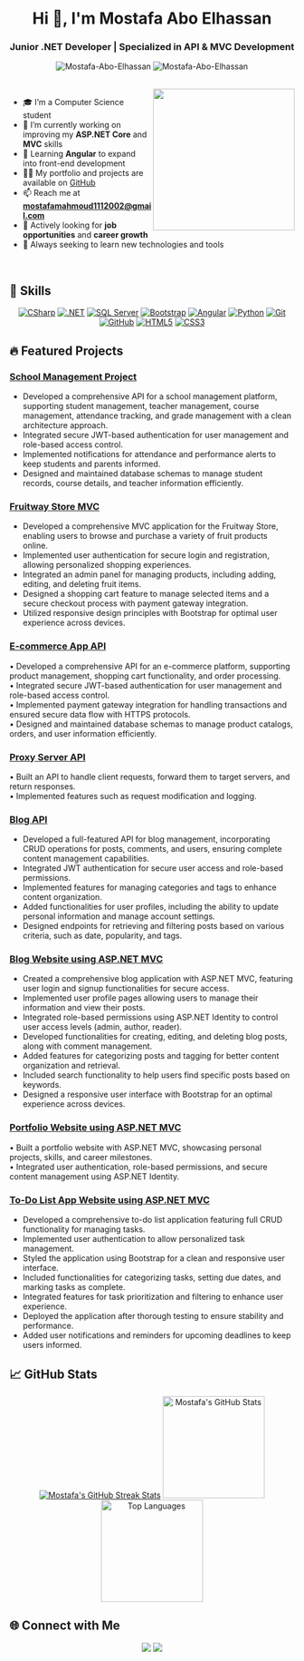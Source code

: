 <h1 align="center">Hi 👋, I'm Mostafa Abo Elhassan</h1>
<h3 align="center">Junior .NET Developer | Specialized in API & MVC Development</h3>

<p align="center">
  <img src="https://komarev.com/ghpvc/?username=Mostafa-Abo-Elhassan&label=Profile%20views&color=0e75b6&style=flat" alt="Mostafa-Abo-Elhassan" />
  <img src="https://img.shields.io/github/followers/Mostafa-Abo-Elhassan?label=Followers" alt="Mostafa-Abo-Elhassan" />
</p>

<br>

<img align="right" src="https://user-images.githubusercontent.com/63050133/156676671-d5b2e362-97d4-4404-9447-dd71ddfea82f.gif" width="250px" />

- 🎓 I’m a Computer Science student
- 🔭 I’m currently working on improving my **ASP.NET Core** and **MVC** skills
- 🌱 Learning **Angular** to expand into front-end development
- 👨‍💻 My portfolio and projects are available on [GitHub](https://github.com/Mostafa-Abo-Elhassan)
- 📫 Reach me at **mostafamahmoud1112002@gmail.com**
- 💼 Actively looking for **job opportunities** and **career growth**
- 🧠 Always seeking to learn new technologies and tools

<br>

## 🚀 Skills
<p align="center">
    <a href="https://docs.microsoft.com/en-us/dotnet/csharp/" title="CSharp"><img src="https://img.shields.io/badge/C%23-%23239120.svg?style=for-the-badge&logo=c-sharp&logoColor=white" alt="CSharp"/></a>
    <a href="https://dotnet.microsoft.com/" title=".NET"><img src="https://img.shields.io/badge/.NET-%23007ACC.svg?style=for-the-badge&logo=dotnet&logoColor=white" alt=".NET"/></a>
    <a href="https://www.microsoft.com/en-us/sql-server" title="SQL Server"><img src="https://img.shields.io/badge/SQL%20Server-CC2927.svg?style=for-the-badge&logo=microsoftsqlserver&logoColor=white" alt="SQL Server"/></a>
    <a href="https://getbootstrap.com/" title="Bootstrap"><img src="https://img.shields.io/badge/Bootstrap-%23563D7C.svg?style=for-the-badge&logo=bootstrap&logoColor=white" alt="Bootstrap"/></a>
    <a href="https://angular.io/" title="Angular"><img src="https://img.shields.io/badge/Angular-DD0031?style=for-the-badge&logo=angular&logoColor=white" alt="Angular"/></a>
    <a href="https://www.python.org/" title="Python"><img src="https://img.shields.io/badge/python-3670A0?style=for-the-badge&logo=python&logoColor=ffdd54" alt="Python"/></a>
    <a href="https://git-scm.com/" title="Git"><img src="https://img.shields.io/badge/git-%23F05033.svg?style=for-the-badge&logo=git&logoColor=white" alt="Git"/></a>
    <a href="https://github.com/" title="GitHub"><img src="https://img.shields.io/badge/github-%23121011.svg?style=for-the-badge&logo=github&logoColor=white" alt="GitHub"/></a>
    <a href="https://www.w3.org/TR/html5/" title="HTML5"><img src="https://img.shields.io/badge/html5-%23E34F26.svg?style=for-the-badge&logo=html5&logoColor=white" alt="HTML5"/></a>
    <a href="https://www.w3.org/Style/CSS/" title="CSS3"><img src="https://img.shields.io/badge/css3-%23157122B6.svg?style=for-the-badge&logo=css3&logoColor=white" alt="CSS3"/></a>
</p>

## 🔥 Featured Projects

### [School Management Project](https://github.com/Mostafa-Abo-Elhassan/School_Management_Project)
- Developed a comprehensive API for a school management platform, supporting student management, teacher management, course management, attendance tracking, and grade management with a clean architecture approach.
- Integrated secure JWT-based authentication for user management and role-based access control.
- Implemented notifications for attendance and performance alerts to keep students and parents informed.
- Designed and maintained database schemas to manage student records, course details, and teacher information efficiently.

### [Fruitway Store MVC](https://github.com/Mostafa-Abo-Elhassan/fruitway-store-mvc)
- Developed a comprehensive MVC application for the Fruitway Store, enabling users to browse and purchase a variety of fruit products online.
- Implemented user authentication for secure login and registration, allowing personalized shopping experiences.
- Integrated an admin panel for managing products, including adding, editing, and deleting fruit items.
- Designed a shopping cart feature to manage selected items and a secure checkout process with payment gateway integration.
- Utilized responsive design principles with Bootstrap for optimal user experience across devices.

### [E-commerce App API](https://github.com/Mostafa-Abo-Elhassan/e-commerce-api)
• Developed a comprehensive API for an e-commerce platform, supporting product management, shopping cart functionality, and order processing.  
• Integrated secure JWT-based authentication for user management and role-based access control.  
• Implemented payment gateway integration for handling transactions and ensured secure data flow with HTTPS protocols.  
• Designed and maintained database schemas to manage product catalogs, orders, and user information efficiently.

### [Proxy Server API](https://github.com/Mostafa-Abo-Elhassan/proxy-server-api)
• Built an API to handle client requests, forward them to target servers, and return responses.  
• Implemented features such as request modification and logging.

### [Blog API](https://github.com/Mostafa-Abo-Elhassan/BlogaatAPI)
- Developed a full-featured API for blog management, incorporating CRUD operations for posts, comments, and users, ensuring complete content management capabilities.
- Integrated JWT authentication for secure user access and role-based permissions.
- Implemented features for managing categories and tags to enhance content organization.
- Added functionalities for user profiles, including the ability to update personal information and manage account settings.
- Designed endpoints for retrieving and filtering posts based on various criteria, such as date, popularity, and tags.

### [Blog Website using ASP.NET MVC](https://github.com/Mostafa-Abo-Elhassan/Blogaat)
- Created a comprehensive blog application with ASP.NET MVC, featuring user login and signup functionalities for secure access.
- Implemented user profile pages allowing users to manage their information and view their posts.
- Integrated role-based permissions using ASP.NET Identity to control user access levels (admin, author, reader).
- Developed functionalities for creating, editing, and deleting blog posts, along with comment management.
- Added features for categorizing posts and tagging for better content organization and retrieval.
- Included search functionality to help users find specific posts based on keywords.
- Designed a responsive user interface with Bootstrap for an optimal experience across devices.

### [Portfolio Website using ASP.NET MVC](https://github.com/Mostafa-Abo-Elhassan/portfolio-website)
• Built a portfolio website with ASP.NET MVC, showcasing personal projects, skills, and career milestones.  
• Integrated user authentication, role-based permissions, and secure content management using ASP.NET Identity.

### [To-Do List App Website using ASP.NET MVC](https://github.com/Mostafa-Abo-Elhassan/To-Do-App)
- Developed a comprehensive to-do list application featuring full CRUD functionality for managing tasks.
- Implemented user authentication to allow personalized task management.
- Styled the application using Bootstrap for a clean and responsive user interface.
- Included functionalities for categorizing tasks, setting due dates, and marking tasks as complete.
- Integrated features for task prioritization and filtering to enhance user experience.
- Deployed the application after thorough testing to ensure stability and performance.
- Added user notifications and reminders for upcoming deadlines to keep users informed.


## 📈 GitHub Stats
<p align="center">
    <a href="https://github-readme-streak-stats.herokuapp.com/?user=Mostafa-Abo-Elhassan&theme=tokyonight"><img src="https://github-readme-streak-stats.herokuapp.com/?user=Mostafa-Abo-Elhassan&theme=tokyonight" alt="Mostafa's GitHub Streak Stats" /></a>
    <a href="https://github-readme-stats.vercel.app/api?username=Mostafa-Abo-Elhassan&show_icons=true&theme=tokyonight"><img src="https://github-readme-stats.vercel.app/api?username=Mostafa-Abo-Elhassan&show_icons=true&theme=tokyonight" alt="Mostafa's GitHub Stats" height="180"/></a>
    <a href="https://github-readme-stats.vercel.app/api/top-langs/?username=Mostafa-Abo-Elhassan&layout=compact&theme=tokyonight"><img src="https://github-readme-stats.vercel.app/api/top-langs/?username=Mostafa-Abo-Elhassan&layout=compact&theme=tokyonight" alt="Top Languages" height="180"/></a>
</p>

## 🌐 Connect with Me
<p align="center">
    <a href="mailto:mostafamahmoud1112002@gmail.com" title="Gmail"><img src="https://img.shields.io/badge/gmail-%23F05033.svg?style=for-the-badge&logo=gmail&logoColor=white"/></a>
    <a href="https://www.linkedin.com/in/mostafa-aboelhassan/" title="LinkedIn"><img src="https://img.shields.io/badge/linkedin-%230077B5.svg?style=for-the-badge&logo=linkedin&logoColor=white"/></a>
</p>
